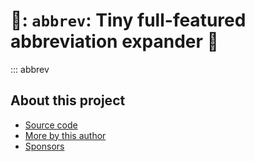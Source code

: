 # 🐜: `abbrev`: Tiny full-featured abbreviation expander 🐜

::: abbrev

## About this project

* [ Source code ]( https://github.com/rec/abbrev )
* [ More by this author ]( https://github.com/rec )
* [ Sponsors ]( https://github.com/sponsors/rec )
